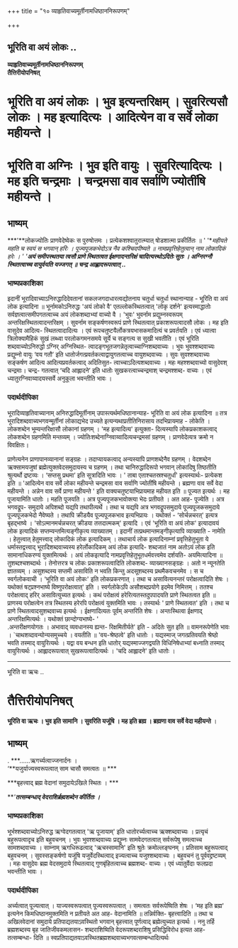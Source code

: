 +++
title = "१० व्याहृतिवाच्यमूर्तीनामधिष्ठाननिरूपणम्"

+++


## भूरिति वा अयं लोकः ..

**व्याहृतिवाच्यमूर्तीनामधिष्ठाननिरूपणम्  
तैत्तिरीयोपनिषत्**

# **भूरिति वा अयं लोकः । भुव इत्यन्तरिक्षम् । सुवरित्यसौ लोकः । मह इत्यादित्यः । आदित्येन वा व सर्वे लोका महीयन्ते ।**

# **भूरिति वा अग्निः । भुव इति वायुः । सुवरित्यादित्यः । मह इति चन्द्रमाः । चन्द्रमसा वाव सर्वाणि ज्योतींषि महीयन्ते ।**

## **भाष्यम्**

***'**लोकज्योतिः प्राणवेदेष्वेकः स पुरुषोत्तमः । प्रत्येकशश्वातुरात्म्यात् षोडशात्मा प्रकीर्तितः ॥ ' '**महीयते महति च स्वयं स भगवान् हरिः । पूज्यपूजकभेदोऽत्र नैव कश्चिदपीष्यते ॥ नामप्रवृत्तिहेतुत्वान् नाम लोकादिकं हरेः । ' '**अयं समीपस्थतया त्वसौ प्राणे स्थितत्वत ईक्षणादन्तरिक्षं चादित्यस्थोऽदितेः सुतः । अग्निरग्नौ स्थितत्वाच्च वायुर्वयति यज्जगत् ॥ चन्द्र आह्लादरूपत्वात् ..***

### **भाष्यप्रकाशिका**

इदानीं भूरादिवाच्याऽनिरुद्धादिदेवतानां सकलजगदाधारत्वद्योतनाय चतुर्धा चतुर्धा स्थानान्याह - भूरिति वा अयं लोक इत्यादिना ॥ भूर्नामकोऽनिरुद्धः 'अयं लोको वै' एतल्लोकस्थितत्वात् 'लोकृ दर्शने' इत्यस्माद्धातोः सर्वज्ञत्वात्समीपगतत्वाच्च अयं लोकशब्दाभ्यां वाच्यो वै । 'भुवः' भुवर्नाम प्रद्युम्नस्वरूपम् अन्तरिक्षस्थितत्वादन्तरिक्षम् । सुवर्नाम सङ्कर्षणस्वरूपं प्राणे स्थितत्वात् प्रकाशरूपत्वादसौ लोकः । मह इति वासुदेव आदित्य- स्थितत्वादादित्यः । एवं रूपचतुष्टयैर्लोकत्रयभासकमादित्यं च प्रवर्तयति । एवं ध्यात्वा त्रिलोक्यामैहिकं सुखं लब्ध्वा परलोकगमनसमये सूर्ये च सङ्गत्य स सुखी भवतीति । एवं भूरिति शब्दवाच्योऽनिरुद्धो ऽग्निर् अग्निस्थित- त्वादङ्गभूतजगन्नेतृत्वाच्चाग्निशब्दवाच्यः । भुवः भुवश्शब्दवाच्यः प्रद्युम्नो वायुः ‘वय गतौ’ इति धातोर्जगत्प्रवर्तकत्वाद्वायुगतत्वाच्च वायुशब्दवाच्यः । सुवः सुवश्शब्दवाच्यः सङ्कर्षण आदित्य आदित्यप्रवर्तकत्वाद् अदितिसुत- त्वाच्चाऽदित्यशब्दवाच्यः । महः महश्शब्दवाच्यो वासुदेवश् चन्द्रमाः। चन्द्र- गतत्वात् ‘चदि आह्लादने’ इति धातोः सुखकरत्वाच्चन्द्रमाश् चन्द्रमश्शब्द- वाच्यः । एवं ध्यातुरग्निवाय्वादयस्सर्वे अनुकूला भवन्तीति भावः ।

### **पदार्थदीपिका**

भूरादिव्याहृतिवाच्यानाम् अनिरुद्धादिमूर्तीनाम् उपास्त्यर्थमधिष्ठानान्याह- भूरिति वा अयं लोक इत्यादिना ॥ तत्र भूरादिशब्दवाच्यभगवन्मूर्तीनां लोकाद्यभेद उच्यते इत्यन्यथाप्रतीतिनिरासाय तदभिप्रायमाह - लोकेति । लोकशब्देन भूम्यन्तरिक्षासौ लोकानां ग्रहणम् । 'मह इत्यादित्य' इत्युक्ता- दित्यस्यापि लोकप्रकाशकत्वाद् लोकशब्देन ग्रहणमिति मन्तव्यम् । ज्योतिःशब्देनाग्निवाय्वादित्यचन्द्रमसां ग्रहणम् । प्राणवेदेत्यत्र क्रमो न विवक्षितः।

प्राणेत्यनेन प्राणापानव्यानानां सङ्ग्रहः । तदाप्यायकत्वाद् अन्यस्यापि प्राणशब्देनैव ग्रहणम् । वेदशब्देन ऋक्सामयजुषां ब्रह्मेत्युक्तवेदसमुदायस्य च ग्रहणम् । तथा चानिरुद्धादिरूपो भगवान् लोकादिषु तिष्ठतीति श्रुत्यर्थो द्रष्टव्यः । ‘सप्तसु प्रथमा’ इति सूत्रादिति भावः । ' ताबा एताश्चतस्रश्चतुर्धां' इत्यस्यार्थः- प्रत्येकश इति ॥ 'आदित्येन वाव सर्वे लोका महीयन्ते चन्द्रमसा वाव सर्वाणि ज्योतींषि महीयन्ते । ब्रह्मणा वाव सर्वे वेदा महीयन्ते । अन्नेन वाव सर्वे प्राणा महीयन्ते ' इति वाक्यचतुष्टयाभिप्रायमाह महीयत इति ॥ पूज्यत इत्यर्थः । मह पूजायामिति धातोः । महति पूजयति । अत्र पूज्यपूजकभावोक्त्या भेदः प्रतीयते । अत आह- पूज्येति । अत्र भगवद्रूप- समुदाये अपिशब्दो यद्यपि तथापीत्यर्थे । तथा च यद्यपि अत्र भगवद्रूपसमुदाये पूज्यपूजकसमुदाये पूज्यपूजकभेदो नैवेष्यते । तथापि क्रीडयैव पूज्यपूजकभाव इत्यभिप्रायः । यथोक्तं - ‘सोर्चन्नचरत्' इत्यत्र बृहद्भाष्ये । 'सोऽत्मानमर्चन्नचरत् क्रीडया तत्तदात्मकम्' इत्यादि । एवं 'भूरिति वा अयं लोक' इत्यादावयं लोक इत्यादिकं सप्तम्यन्तमित्यङ्गीकृत्य व्याख्यातम् । इदानीं तत्प्रथमान्तमङ्गीकृत्यापि व्याख्याति - नामेति । हेतुत्त्वात् हेतुमत्त्वाद् लोकादिकं लोक इत्यादिकम् । तथाचार्य लोक इत्यादिनाम्नां प्रवृत्तिहेतुभूता ये धर्मास्तद्वत्त्वाद् भूरादिशब्दवाच्यस्य हरेर्लोकादिकम् अयं लोक इत्यादि- शब्दजातं नाम अतोऽयं लोक इति सामानाधिकरण्यं युक्तमित्यर्थः । अयं लोकइत्यादि नामप्रवृत्तिहेतुभूतधर्मवत्त्वमेव दर्शयति- अयमित्यादिना ॥ तुशब्दश्चशब्दार्थः । तेनोत्तरत्र च लोकः प्रकाशरूपत्वादिति लोकशब्द- व्याख्यानसङ्ग्रहः । अतो न न्यूनतेति ज्ञातव्यम् । असुशब्दस्य सप्तमी असाविति न भवति किन्तु अदसूशब्दस्य प्रथमैकवचनमेव । स च स्वर्गलोकवाची । ‘भूरिति वा अयं लोकः' इति लोकप्रकरणात् । तथा च असावित्यनन्तरं परोक्षत्वादिति शेषः । यथोक्तं षट्प्रश्नभाष्ये विष्णुपरोक्षत्वात्' इति । स्वर्गलोकेऽपि असौशब्दप्रयोगे इदमेव निमित्तम् । ततश्च परोक्षत्वाद् हरिर् असावित्युच्यत इत्यर्थः । कथं परोक्षत्वं हरेरित्यतस्तदुपपादयति प्राणे स्थितत्वत इति ॥ प्राणस्य परोक्षत्वेन तत्र स्थितस्य हरेरपि परोक्षत्वं युक्तमिति भावः । तस्यार्थः ' प्राणे स्थितत्वत' इति । तथा च प्राणे स्थितत्वादसुशब्दवाच्य इत्यर्थः । ईक्षणादित्यतः पूर्वम् अन्तरिति शेषः । अन्तःस्थित्वा ईक्षणाद् अन्तरिक्षमित्यर्थः । यथोक्तं छान्दोग्यभाष्ये- '  
.अन्तरीक्षणयोगतः । अभावाद् व्यवधानस्य ह्यन्त- रिक्षमितीर्यते' इति - अदितेः सुत इति ॥ वामनरूपेणेति भावः । \`चाथशव्दावन्योन्यसमुच्चये । वयतीति ॥ 'वय-श्रेष्ठत्वे' इति धातोः । यद्यस्माज् जगत्प्रतिवयति श्रेष्ठो भवति तस्माद् वायुरित्यर्थः । यद्वा वय बन्धन इति धातोर् यद्यस्माज्जगद्वयति विधिनिषेधाभ्यां बध्नाति तस्माद् वायुरित्यर्थः । आह्लादरूपत्वात् सुखरूपत्वादित्यर्थः । 'चदि आह्लादने' इति धातोः ।

------------------------------------------------------------------------

भूरिति वा ऋचः ..

# **तैत्तिरीयोपनिषत्**

**भूरिति वा ऋचः । भुव इति सामानि । सुवरिति यजूंषि । मह इति ब्रह्म । ब्रह्मणा वाव सर्वे वेदा महीयन्ते** ।

## **भाष्यम्**

. ***......ऋगर्च्यत्वाज्जनार्दनः ।  
‘**यजुर्याज्यस्वरूपत्वात् साम चासौ समत्वतः ॥ ***

***बृहत्त्वाद् ब्रह्म वेदानां समुदायेऽखिले स्थितः । ***

***'**तत्सम्बन्धाद् वेदराशिर्ब्रह्मशब्देन कीर्तितः ।***

### **भाष्यप्रकाशिका**

भूर्भश्शब्दवाच्योऽनिरुद्ध ऋग्वेदगतत्वात् 'ऋ पूजायाम्' इति धातोरर्च्यत्वाच्च ऋक्शब्दवाच्यः । प्रत्यृचं बहुरूपत्वादृच इति बहुवचनम् । भुवः भुवश्शब्दवाच्यः प्रद्युम्नः सामवेदगतत्वात् सर्वरूपेषु समत्वाच्च सामशब्दवाच्यः । साम्नाम् ऋगधिरूढत्वाद् 'ऋचस्सामानि' इति श्रुतेः क्रमोल्लङ्घनम् । प्रतिसाम बहुरूपत्वाद् बहुवचनम् । सुवस्सङ्कर्षणो यजूंषि यजुर्वेदस्थित्वाद् इज्यत्वाच्च यजुश्शब्दवाच्यः । बहुवचनं तु पूर्ववद्द्रष्टव्यम् । महः वासुदेवः ब्रह्म वेदसमुदाये स्थितत्वाद् गुणबृंहितत्वाच्च ब्रह्मशब्द- वाच्यः । एवं ध्यातुर्वेदाः फलप्रदा भवन्तीति भावः ।

### **पदार्थदीपिका**

अर्च्यत्वात् पूज्यत्वात् । याज्यस्वरूपत्वात् पूज्यस्वरूपत्वात् । समत्वतः सर्वरूपेष्विति शेषः । ‘मह इति ब्रह्म' इत्यनेन किमधिष्ठानमुक्तमिति न प्रतीयते अत आह- वेदानामिति ॥ तन्निर्वक्ति- बृहत्त्वादिति ॥ तथा च अखिलवेदानां समुदाये प्रतिपाद्यतयाऽवस्थितो भगवान् बृहत्त्वात् पूर्णत्वाद् ब्रह्मेत्युच्यत इत्यर्थः । ननु तर्हि ब्रह्मशब्दस्य बृह जातिजीवकमलासन- शब्दराशिष्विति वेदरूपशब्दराशिषु प्रसिद्धिविरोध इत्यत आह- तत्सम्बन्धा- दिति ॥ स्वप्रतिपाद्यतयाऽवस्थितब्रह्मशब्दवाच्यभगवत्सम्बन्धादित्यर्थः

